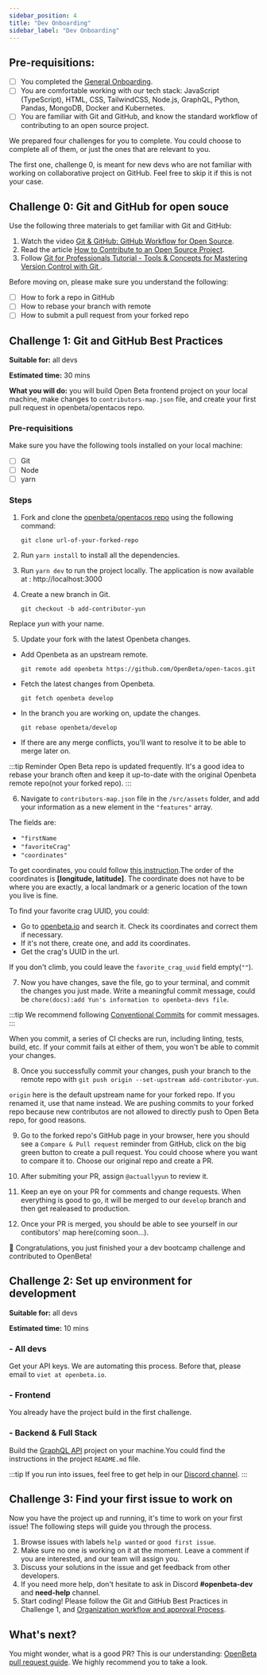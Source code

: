 ```yaml
---
sidebar_position: 4
title: "Dev Onboarding"
sidebar_label: "Dev Onboarding"
---
```


## Pre-requisitions:

- [ ] You completed the [General Onboarding](./general-onboarding.md).
- [ ] You are comfortable working with our tech stack: JavaScript (TypeScript), HTML, CSS, TailwindCSS, Node.js, GraphQL, Python, Pandas, MongoDB, Docker and Kubernetes.
- [ ] You are familiar with Git and GitHub, and know the standard workflow of contributing to an open source project.

We prepared four challenges for you to complete. You could choose to complete all of them, or just the ones that are relevant to you. 

The first one, challenge 0, is meant for new devs who are not familiar with working on collaborative project on GitHub. Feel free to skip it if this is not your case.

## Challenge 0: Git and GitHub for open souce

Use the following three materials to get familiar with Git and GitHub:

1. Watch the video [Git & GitHub: GitHub Workflow for Open Source](https://www.youtube.com/watch?v=4VY0kHqIqyU).
2. Read the article [How to Contribute to an Open Source Project](https://css-tricks.com/how-to-contribute-to-an-open-source-project/).
3. Follow [Git for Professionals Tutorial - Tools & Concepts for Mastering Version Control with Git
](https://www.youtube.com/watch?v=Uszj_k0DGsg) .

Before moving on, please make sure you understand the following:
- [ ] How to fork a repo in GitHub
- [ ] How to rebase your branch with remote 
- [ ] How to submit a pull request from your forked repo 

## Challenge 1: Git and GitHub Best Practices

**Suitable for:** all devs

**Estimated time:** 30 mins

**What you will do:** you will build Open Beta frontend project on your local machine, make changes to `contributors-map.json` file, and create your first pull request in openbeta/opentacos repo. 

### Pre-requisitions
Make sure you have the following tools installed on your local machine:
- [ ] Git
- [ ] Node
- [ ] yarn

### Steps

1. Fork and clone the [openbeta/opentacos repo](https://github.com/OpenBeta/open-tacos) using the following command:

    `git clone url-of-your-forked-repo`

2. Run `yarn install` to install all the dependencies. 

3. Run `yarn dev` to run the project locally. The application is now available at : http://localhost:3000

4. Create a new branch in Git.

    `git checkout -b add-contributor-yun`

Replace *yun* with your name.

5. Update your fork with the latest Openbeta changes. 
- Add Openbeta as an upstream remote. 
    
    `git remote add openbeta https://github.com/OpenBeta/open-tacos.git`
- Fetch the latest changes from Openbeta.
    
    `git fetch openbeta develop`
- In the branch you are working on, update the changes.
    
    `git rebase openbeta/develop`

- If there are any merge conflicts, you'll want to resolve it to be able to merge later on.

:::tip Reminder
Open Beta repo is updated frequently. It's a good idea to rebase your branch often and keep it up-to-date with the original Openbeta remote repo(not your forked repo).
:::

6. Navigate to `contributors-map.json` file in the `/src/assets` folder, and add your information as a new element in the `"features"` array. 

The fields are:
- `"firstName`
- `"favoriteCrag"`
- `"coordinates"`

To get coordinates, you could follow [this instruction](https://support.google.com/maps/answer/18539?hl=en&co=GENIE.Platform%3DDesktop).The order of the coordinates is **[longitude, latitude]**. The coordinate does not have to be where you are exactly, a local landmark or a generic location of the town you live is fine.

To find your favorite crag UUID, you could:
- Go to [openbeta.io](https://openbeta.io/) and search it. Check its coordinates and correct them if necessary.
- If it's not there, create one, and add its coordinates.
- Get the crag's UUID in the url.

If you don't climb, you could leave the `favorite_crag_uuid` field empty(`""`). 

7. Now you have changes, save the file, go to your terminal, and commit the changes you just made. Write a meaningful commit message, could be `chore(docs):add Yun's information to openbeta-devs file`.

:::tip
We recommend following [Conventional Commits](https://www.conventionalcommits.org/en/v1.0.0/) for commit messages.
:::

When you commit, a series of CI checks are run, including linting, tests, build, etc. If your commit fails at either of them, you won't be able to commit your changes. 

8. Once you successfully commit your changes, push your branch to the remote repo with `git push origin --set-upstream add-contributor-yun`. 

`origin` here is the default upstream name for your forked repo. If you renamed it, use that name instead. We are pushing commits to your forked repo because new contributos are not allowed to directly push to Open Beta repo, for good reasons.

9. Go to the forked repo's GitHub page in your browser, here you should see a `Compare & Pull request` reminder from GitHub, click on the big green button to create a pull request. You could choose where you want to compare it to. Choose our original repo and create a PR. 

10. After submiting your PR, assign `@actuallyyun` to review it.

11. Keep an eye on your PR for comments and change requests. When everything is good to go, it will be merged to our `develop` branch and then get realeased to production.

12. Once your PR is merged, you should be able to see yourself in our contibutors' map here(coming soon...).

🎉 Congratulations, you just finished your a dev bootcamp challenge and contributed to OpenBeta!

## Challenge 2: Set up environment for development

**Suitable for:** all devs 

**Estimated time:** 10 mins

### - All devs
Get your API keys. We are automating this process. Before that, please email to `viet at openbeta.io`.

### - Frontend
You already have the project build in the first challenge.
### - Backend & Full Stack
Build the [GraphQL API](https://github.com/OpenBeta/openbeta-graphql) project on your machine.You could find the instructions in the project `README.md` file.

:::tip
If you run into issues, feel free to get help in our [Discord channel](https://discord.com/invite/ptpnWWNkJx).
:::

## Challenge 3: Find your first issue to work on

Now you have the project up and running, it's time to work on your first issue! The following steps will guide you through the process.

1. Browse issues with labels `help wanted` or `good first issue`.
2. Make sure no one is working on it at the moment. Leave a comment if you are interested, and our team will assign you.
3. Discuss your solutions in the issue and get feedback from other developers.
4. If you need more help, don't hesitate to ask in Discord **#openbeta-dev** and **need-help** channel.
5. Start coding! Please follow the Git and GitHub Best Practices in Challenge 1, and [Organization workflow and approval Process](./general-onboarding.md).

## What's next?

You might wonder, what is a good PR? This is our understanding: [OpenBeta  pull request guide](./good-pr.md). We highly recommend you to take a look.
